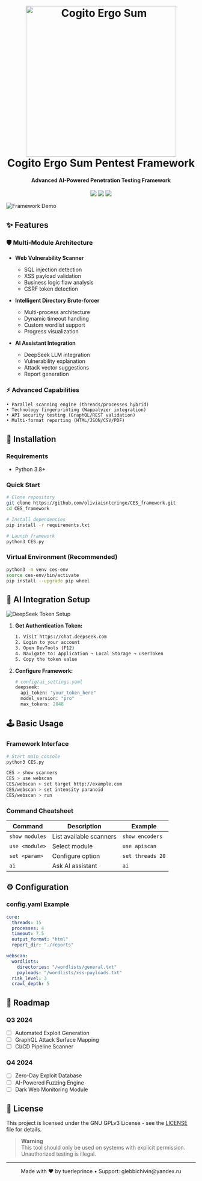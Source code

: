<h1 align="center">
  <br>
  <img src="https://i.ibb.co/0y4L6Jy/ces-logo.png" alt="Cogito Ergo Sum" width="400">
  <br>
  Cogito Ergo Sum Pentest Framework
  <br>
</h1>

<h4 align="center">Advanced AI-Powered Penetration Testing Framework</h4>
<p align="center">
  <img src="https://img.shields.io/badge/License-GPLv3-blue.svg">
  <img src="https://img.shields.io/badge/Python-3.8%2B-blue">
  <img src="https://img.shields.io/badge/Version-1.0.0-red">
</p>

![Framework Demo](https://github.com/oliviaisntcringe/CES_framework/raw/main/docs/demo.gif)

## ✨ Features

### 🛡️ Multi-Module Architecture
- **Web Vulnerability Scanner**
  - SQL injection detection
  - XSS payload validation
  - Business logic flaw analysis
  - CSRF token detection

- **Intelligent Directory Brute-forcer**
  - Multi-process architecture
  - Dynamic timeout handling
  - Custom wordlist support
  - Progress visualization

- **AI Assistant Integration**
  - DeepSeek LLM integration
  - Vulnerability explanation
  - Attack vector suggestions
  - Report generation

### ⚡ Advanced Capabilities
```plaintext
• Parallel scanning engine (threads/processes hybrid)
• Technology fingerprinting (Wappalyzer integration)
• API security testing (GraphQL/REST validation)
• Multi-format reporting (HTML/JSON/CSV/PDF)
```

## 🚀 Installation

### Requirements
- Python 3.8+

### Quick Start
```bash
# Clone repository
git clone https://github.com/oliviaisntcringe/CES_framework.git
cd CES_framework

# Install dependencies
pip install -r requirements.txt

# Launch framework
python3 CES.py
```

### Virtual Environment (Recommended)
```bash
python3 -m venv ces-env
source ces-env/bin/activate
pip install --upgrade pip wheel
```

## 🤖 AI Integration Setup

![DeepSeek Token Setup](https://github.com/user-attachments/assets/b4e11650-3d1b-4638-956a-c67889a9f37e)

1. **Get Authentication Token:**
   ```bash
   1. Visit https://chat.deepseek.com
   2. Login to your account
   3. Open DevTools (F12)
   4. Navigate to: Application → Local Storage → userToken
   5. Copy the token value
   ```

2. **Configure Framework:**
   ```python
   # config/ai_settings.yaml
   deepseek:
     api_token: "your_token_here"
     model_version: "pro"
     max_tokens: 2048
   ```

## 🕹️ Basic Usage

### Framework Interface
```bash
# Start main console
python3 CES.py

CES > show scanners
CES > use webscan
CES/webscan > set target http://example.com
CES/webscan > set intensity paranoid
CES/webscan > run
```

### Command Cheatsheet
| Command | Description | Example |
|---------|-------------|---------|
| `show modules` | List available scanners | `show encoders` |
| `use <module>` | Select module | `use apiscan` |
| `set <param>` | Configure option | `set threads 20` |
| `ai` | Ask AI assistant | `ai` |

## ⚙️ Configuration

### config.yaml Example
```yaml
core:
  threads: 15
  processes: 4
  timeout: 7.5
  output_format: "html"
  report_dir: "./reports"

webscan:
  wordlists:
    directories: "/wordlists/general.txt"
    payloads: "/wordlists/xss-payloads.txt"
  risk_level: 3
  crawl_depth: 5
```

## 🌟 Roadmap

### Q3 2024
- [ ] Automated Exploit Generation
- [ ] GraphQL Attack Surface Mapping
- [ ] CI/CD Pipeline Scanner

### Q4 2024
- [ ] Zero-Day Exploit Database
- [ ] AI-Powered Fuzzing Engine
- [ ] Dark Web Monitoring Module

## 📜 License

This project is licensed under the GNU GPLv3 License - see the [LICENSE](LICENSE) file for details.

> **Warning**  
> This tool should only be used on systems with explicit permission. Unauthorized testing is illegal.

---

<p align="center">
  Made with ❤️ by tuerleprince • Support: glebbichivin@yandex.ru
</p>

